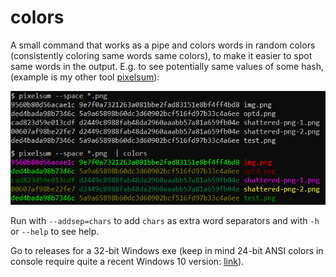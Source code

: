 # colors

A small command that works as a pipe and colors words in random colors
(consistently coloring same words same colors), to make it easier to spot
same words in the output. E.g. to see potentially same values of some hash,
(example is my other tool [pixelsum](https://github.com/FRex/pixelsum)):

![screenshot](screenshot.png)

Run with `--addsep=chars` to add `chars` as extra word separators and with
`-h` or `--help` to see help.

Go to releases for a 32-bit Windows exe (keep in mind 24-bit ANSI colors in
console require quite a recent Windows 10 version:
[link](https://devblogs.microsoft.com/commandline/24-bit-color-in-the-windows-console/)).
